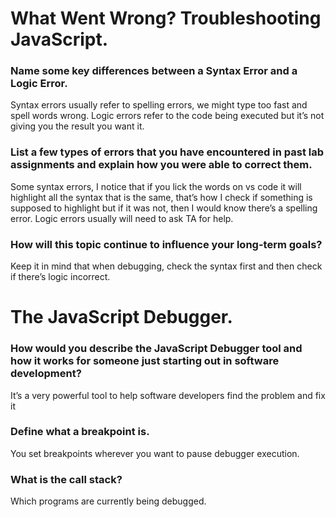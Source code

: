# What Went Wrong? Troubleshooting JavaScript.
### Name some key differences between a Syntax Error and a Logic Error.
Syntax errors usually refer to spelling errors, we might type too fast and spell words wrong. Logic errors refer to the code being executed but it’s not giving you the result you want it. 
### List a few types of errors that you have encountered in past lab assignments and explain how you were able to correct them.
Some syntax errors, I notice that if you lick the words on vs code it will highlight all the syntax that is the same, that’s how I check if something is supposed to highlight but if it was not, then I would know there’s a spelling error. Logic errors usually will need to ask TA for help. 
### How will this topic continue to influence your long-term goals?
Keep it in mind that when debugging, check the syntax first and then check if there’s logic incorrect. 

# The JavaScript Debugger.
### How would you describe the JavaScript Debugger tool and how it works for someone just starting out in software development?
It’s a very powerful tool to help software developers find the problem and fix it 
### Define what a breakpoint is.
You set breakpoints wherever you want to pause debugger execution.
### What is the call stack?
Which programs are currently being debugged. 	

